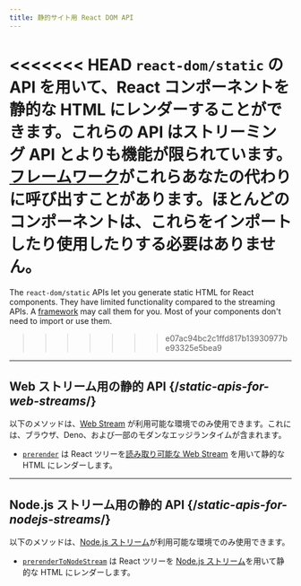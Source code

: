 ```yaml
---
title: 静的サイト用 React DOM API
---
```


<Intro>

<<<<<<< HEAD
`react-dom/static` の API を用いて、React コンポーネントを静的な HTML にレンダーすることができます。これらの API はストリーミング API とよりも機能が限られています。[フレームワーク](/learn/start-a-new-react-project#production-grade-react-frameworks)がこれらあなたの代わりに呼び出すことがあります。ほとんどのコンポーネントは、これらをインポートしたり使用したりする必要はありません。
=======
The `react-dom/static` APIs let you generate static HTML for React components. They have limited functionality compared to the streaming APIs. A [framework](/learn/start-a-new-react-project#full-stack-frameworks) may call them for you. Most of your components don't need to import or use them.
>>>>>>> e07ac94bc2c1ffd817b13930977be93325e5bea9

</Intro>

---

## Web ストリーム用の静的 API {/*static-apis-for-web-streams*/}

以下のメソッドは、[Web Stream](https://developer.mozilla.org/en-US/docs/Web/API/Streams_API) が利用可能な環境でのみ使用できます。これには、ブラウザ、Deno、および一部のモダンなエッジランタイムが含まれます。

* [`prerender`](/reference/react-dom/static/prerender) は React ツリーを[読み取り可能な Web Stream](https://developer.mozilla.org/en-US/docs/Web/API/ReadableStream) を用いて静的な HTML にレンダーします。


---

## Node.js ストリーム用の静的 API {/*static-apis-for-nodejs-streams*/}

以下のメソッドは、[Node.js ストリーム](https://nodejs.org/api/stream.html)が利用可能な環境でのみ使用できます。

* [`prerenderToNodeStream`](/reference/react-dom/static/prerenderToNodeStream) は React ツリーを [Node.js ストリーム](https://nodejs.org/api/stream.html)を用いて静的な HTML にレンダーします。


